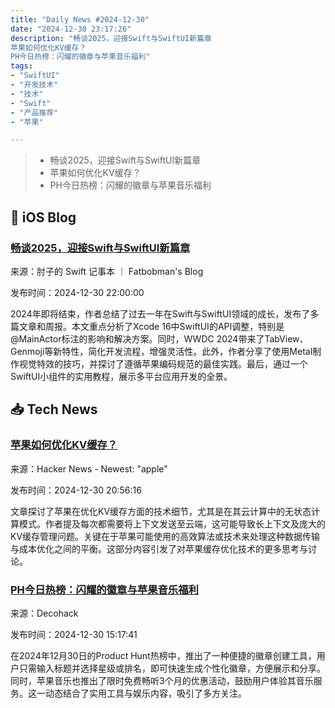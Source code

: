 ```yaml
---
title: "Daily News #2024-12-30"
date: "2024-12-30 23:17:26"
description: "畅谈2025，迎接Swift与SwiftUI新篇章
苹果如何优化KV缓存？
PH今日热榜：闪耀的徽章与苹果音乐福利"
tags: 
- "SwiftUI"
- "开发技术"
- "技术"
- "Swift"
- "产品推荐"
- "苹果"

---
```


> - 畅谈2025，迎接Swift与SwiftUI新篇章
> - 苹果如何优化KV缓存？
> - PH今日热榜：闪耀的徽章与苹果音乐福利

## 🍎 iOS Blog

### [畅谈2025，迎接Swift与SwiftUI新篇章](https://fatbobman.com/zh/weekly/issue-064/)

来源：肘子的 Swift 记事本 ｜ Fatbobman's Blog

发布时间：2024-12-30 22:00:00

2024年即将结束，作者总结了过去一年在Swift与SwiftUI领域的成长，发布了多篇文章和周报。本文重点分析了Xcode 16中SwiftUI的API调整，特别是@MainActor标注的影响和解决方案。同时，WWDC 2024带来了TabView、Genmoji等新特性，简化开发流程，增强灵活性。此外，作者分享了使用Metal制作视觉特效的技巧，并探讨了遵循苹果编码规范的最佳实践。最后，通过一个SwiftUI小组件的实用教程，展示多平台应用开发的全景。

## 📥 Tech News

### [苹果如何优化KV缓存？](https://news.ycombinator.com/item?id=42548883)

来源：Hacker News - Newest: "apple"

发布时间：2024-12-30 20:56:16

文章探讨了苹果在优化KV缓存方面的技术细节，尤其是在其云计算中的无状态计算模式。作者提及每次都需要将上下文发送至云端，这可能导致长上下文及庞大的KV缓存管理问题。关键在于苹果可能使用的高效算法或技术来处理这种数据传输与成本优化之间的平衡。这部分内容引发了对苹果缓存优化技术的更多思考与讨论。

### [PH今日热榜：闪耀的徽章与苹果音乐福利](https://decohack.com/producthunt-daily-2024-12-30/)

来源：Decohack

发布时间：2024-12-30 15:17:41

在2024年12月30日的Product Hunt热榜中，推出了一种便捷的徽章创建工具，用户只需输入标题并选择星级或排名，即可快速生成个性化徽章，方便展示和分享。同时，苹果音乐也推出了限时免费畅听3个月的优惠活动，鼓励用户体验其音乐服务。这一动态结合了实用工具与娱乐内容，吸引了多方关注。


